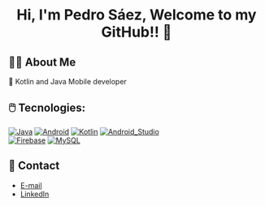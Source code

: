 <div align="center">
<h1 align="center">Hi, I'm Pedro Sáez, Welcome to my GitHub!! 👋</h1>
</div>

## 👨‍🦱 About Me
📲 Kotlin and Java Mobile developer

## 🖱️ Tecnologies:
[![Java](https://img.shields.io/badge/Java-007396?style=for-the-badge&logo=java&logoColor=white&labelColor=101010)]()
[![Android](https://img.shields.io/badge/Android-3DDC84?style=for-the-badge&logo=android&logoColor=white&labelColor=101010)]()
[![Kotlin](https://img.shields.io/badge/Kotlin-0095D5?style=for-the-badge&logo=kotlin&logoColor=white&labelColor=101010)]()
[![Android_Studio](https://img.shields.io/badge/Android_Studio-3DDC84?style=for-the-badge&logo=android-studio&logoColor=white&labelColor=101010)]()
</br>
[![Firebase](https://img.shields.io/badge/Firebase-FFCA28?style=for-the-badge&logo=firebase&logoColor=white&labelColor=101010)]()
[![MySQL](https://img.shields.io/badge/MySQL-4479A1?style=for-the-badge&logo=mysql&logoColor=white&labelColor=101010)]()
</br>

## 📧 Contact
* [E-mail](pedrojosesaezperez@gmail.com)
* [LinkedIn](https://www.linkedin.com/in/pedro-jos%C3%A9-s%C3%A1ez-p%C3%A9rez/)




<!--
**pipomadrid/pipomadrid** is a ✨ _special_ ✨ repository because its `README.md` (this file) appears on your GitHub profile.

Here are some ideas to get you started:

- 🔭 I’m currently working on ...
- 🌱 I’m currently learning ...
- 👯 I’m looking to collaborate on ...
- 🤔 I’m looking for help with ...
- 💬 Ask me about ...
- 📫 How to reach me: ...
- 😄 Pronouns: ...
- ⚡ Fun fact: ...
-->
